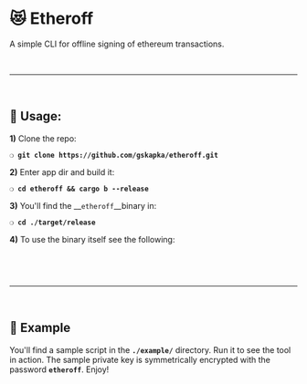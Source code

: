 # :heart_eyes_cat: Etheroff

A simple CLI for offline signing of ethereum transactions.

&nbsp;

***

&nbsp;

## :page_with_curl: Usage:

**1)** Clone the repo:

__`❍ git clone https://github.com/gskapka/etheroff.git`__

**2)** Enter app dir and build it:

__`❍ cd etheroff && cargo b --release`__

**3)** You'll find the __`etheroff`__binary in:

__`❍ cd ./target/release`__

**4)** To use the binary itself see the following:

```


```

&nbsp;

***

&nbsp;

## :clap: Example

You'll find a sample script in the __`./example/`__ directory. Run it to see the tool in action. The sample private key is symmetrically encrypted with the password __`etheroff`__. Enjoy!

